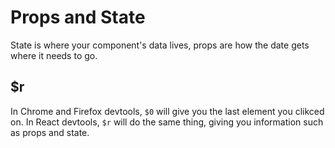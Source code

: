 # Props and State

State is where your component's data lives, props are how the date gets where it needs to go.

## \$r

In Chrome and Firefox devtools, `$0` will give you the last element you clikced on. In React devtools, `$r` will do the same thing, giving you information such as props and state.

